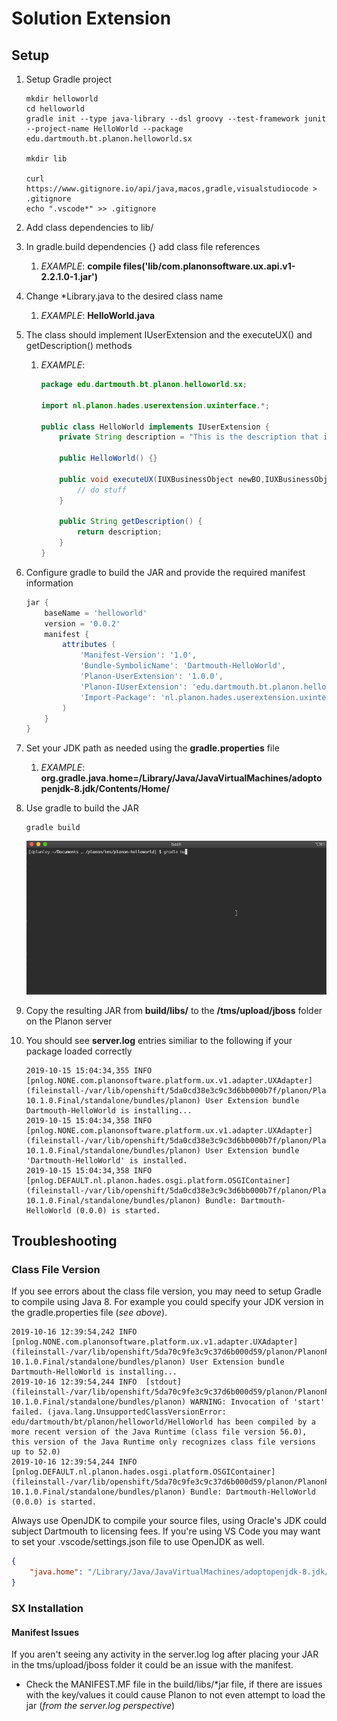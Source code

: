 # Solution Extension

## Setup

1. Setup Gradle project

    ```shell
    mkdir helloworld
    cd helloworld
    gradle init --type java-library --dsl groovy --test-framework junit --project-name HelloWorld --package edu.dartmouth.bt.planon.helloworld.sx

    mkdir lib

    curl https://www.gitignore.io/api/java,macos,gradle,visualstudiocode > .gitignore
    echo ".vscode*" >> .gitignore
    ```

2. Add class dependencies to lib/
3. In gradle.build dependencies {} add class file references
    1. *EXAMPLE*: **compile files('lib/com.planonsoftware.ux.api.v1-2.2.1.0-1.jar')**
4. Change *Library.java to the desired class name
    1. *EXAMPLE*: **HelloWorld.java**
5. The class should implement IUserExtension and the executeUX() and getDescription() methods
    1. *EXAMPLE*:

        ```java
        package edu.dartmouth.bt.planon.helloworld.sx;

        import nl.planon.hades.userextension.uxinterface.*;

        public class HelloWorld implements IUserExtension {
            private String description = "This is the description that is shown to administrators in the Planon web client.";

            public HelloWorld() {}

            public void executeUX(IUXBusinessObject newBO,IUXBusinessObject oldBO, IUXContext context, String parameter) {
                // do stuff
            }

            public String getDescription() {
                return description;
            }
        }
        ```

6. Configure gradle to build the JAR and provide the required manifest information

    ```groovy
    jar {
        baseName = 'helloworld'
        version = '0.0.2'
        manifest {
            attributes (
                'Manifest-Version': '1.0',
                'Bundle-SymbolicName': 'Dartmouth-HelloWorld',
                'Planon-UserExtension': '1.0.0',
                'Planon-IUserExtension': 'edu.dartmouth.bt.planon.helloworld.sx.HelloWorld',
                'Import-Package': 'nl.planon.hades.userextension.uxinterface'
            )
        }
    }
    ```

7. Set your JDK path as needed using the **gradle.properties** file
    1. *EXAMPLE*: **org.gradle.java.home=/Library/Java/JavaVirtualMachines/adoptopenjdk-8.jdk/Contents/Home/**
8. Use gradle to build the JAR

    ```shell
    gradle build
    ```

    ![Gradle Build](documentation/images/gradle-build.gif)

9. Copy the resulting JAR from **build/libs/** to the **/tms/upload/jboss** folder on the Planon server
10. You should see **server.log** entries similiar to the following if your package loaded correctly

    ```log
    2019-10-15 15:04:34,355 INFO  [pnlog.NONE.com.planonsoftware.platform.ux.v1.adapter.UXAdapter] (fileinstall-/var/lib/openshift/5da0cd38e3c9c3d6bb000b7f/planon/PlanonProCenter/wildfly-10.1.0.Final/standalone/bundles/planon) User Extension bundle Dartmouth-HelloWorld is installing...
    2019-10-15 15:04:34,358 INFO  [pnlog.NONE.com.planonsoftware.platform.ux.v1.adapter.UXAdapter] (fileinstall-/var/lib/openshift/5da0cd38e3c9c3d6bb000b7f/planon/PlanonProCenter/wildfly-10.1.0.Final/standalone/bundles/planon) User Extension bundle 'Dartmouth-HelloWorld' is installed.
    2019-10-15 15:04:34,358 INFO  [pnlog.DEFAULT.nl.planon.hades.osgi.platform.OSGIContainer] (fileinstall-/var/lib/openshift/5da0cd38e3c9c3d6bb000b7f/planon/PlanonProCenter/wildfly-10.1.0.Final/standalone/bundles/planon) Bundle: Dartmouth-HelloWorld (0.0.0) is started.
    ```

## Troubleshooting

### Class File Version

If you see errors about the class file version, you may need to setup Gradle to compile using Java 8.  For example you could specify your JDK version in the gradle.properties file (*see above*).

```log
2019-10-16 12:39:54,242 INFO  [pnlog.NONE.com.planonsoftware.platform.ux.v1.adapter.UXAdapter] (fileinstall-/var/lib/openshift/5da70c9fe3c9c37d6b000d59/planon/PlanonProCenter/wildfly-10.1.0.Final/standalone/bundles/planon) User Extension bundle Dartmouth-HelloWorld is installing...
2019-10-16 12:39:54,244 INFO  [stdout] (fileinstall-/var/lib/openshift/5da70c9fe3c9c37d6b000d59/planon/PlanonProCenter/wildfly-10.1.0.Final/standalone/bundles/planon) WARNING: Invocation of 'start' failed. (java.lang.UnsupportedClassVersionError: edu/dartmouth/bt/planon/helloworld/HelloWorld has been compiled by a more recent version of the Java Runtime (class file version 56.0), this version of the Java Runtime only recognizes class file versions up to 52.0)
2019-10-16 12:39:54,244 INFO  [pnlog.DEFAULT.nl.planon.hades.osgi.platform.OSGIContainer] (fileinstall-/var/lib/openshift/5da70c9fe3c9c37d6b000d59/planon/PlanonProCenter/wildfly-10.1.0.Final/standalone/bundles/planon) Bundle: Dartmouth-HelloWorld (0.0.0) is started.
```

Always use OpenJDK to compile your source files, using Oracle's JDK could subject Dartmouth to licensing fees.  If you're using VS Code you may want to set your .vscode/settings.json file to use OpenJDK as well.

```json
{
    "java.home": "/Library/Java/JavaVirtualMachines/adoptopenjdk-8.jdk/Contents/Home"
}
```

### SX Installation

#### Manifest Issues

If you aren't seeing any activity in the server.log log after placing your JAR in the tms/upload/jboss folder it could be an issue with the manifest.

* Check the MANIFEST.MF file in the build/libs/*jar file, if there are issues with the key/values it could cause Planon to not even attempt to load the jar (*from the server.log perspective*)